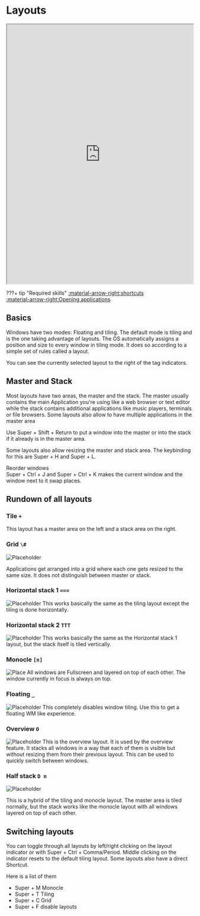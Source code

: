 # Layouts

<div align="center">
    <iframe width="100%" height="700px" src="https://www.youtube.com/embed/NMs8b2mBCTA" frameborder="10" allow="accelerometer; autoplay; encrypted-media; gyroscope; picture-in-picture" allowfullscreen></iframe>
</div>

???+ tip "Required skills"
     [:material-arrow-right:shortcuts](shortcuts.md)  
     [:material-arrow-right:Opening applications](apps.md)

## Basics

Windows have two modes: Floating and tiling. The default mode is tiling and is the one taking advantage of layouts.
The OS automatically assigns a position and size to every window in tiling mode.
It does so according to a simple set of rules called a layout.

You can see the currently selected layout to the right of the tag indicators.

## Master and Stack

Most layouts have two areas, the master and the stack.
The master usually contains the main Application you're using like a web
browser or text editor while the stack contains additional applications like
music players, terminals or file browsers. Some layouts also allow to have
multiple applications in the master area

Use Super + Shift + Return to put a window into the master or into the stack
if it already is in the master area.

Some layouts also allow resizing the master and stack area.
The keybinding for this are Super + H and Super + L.

Reorder windows  
Super + Ctrl + J and Super + Ctrl + K makes the current window and the window
next to it swap places.

## Rundown of all layouts

### Tile ```+```

This layout has a master area on the left and a stack area on the right.

### Grid ```\#```

![Placeholder](https://instantos.io/images/layouts/grid.png)

Applications get arranged into a grid where each one gets resized to the same
size. It does not distinguish between master or stack.

### Horizontal stack 1 ```===```

![Placeholder](https://instantos.io/images/layouts/horizstack1.png)
This works basically the same as the tiling layout except the tiling is done
horizontally.

### Horizontal stack 2 ```TTT```

![Placeholder](https://instantos.io/images/layouts/horizstack2.png)
This works basically the same as the Horizontal stack 1 layout, but the stack
itself is tiled vertically.

### Monocle ```[n]```

![Place](https://instantos.io/images/layouts/monocle.png)
All windows are Fullscreen and layered on top of each other. The window
currently in focus is always on top.

### Floating ```_```

![Placeholder](https://instantos.io/images/layouts/floating.png)
This completely disables window tiling. Use this to get a floating WM like
experience.

### Overview ```O```

![Placeholder](https://instantos.io/images/layouts/overview.png)
This is the overview layout. It is used by the overview feature. It stacks all
windows in a way that each of them is visible but without resizing them from
their previous layout. This can be used to quickly switch between windows.

### Half stack ```D n```

![Placeholder](https://instantos.io/images/layouts/halfstack.png)

This is a hybrid of the tiling and monocle layout. The master area is tiled normally, but the stack works like the monocle layout with all windows layered on top of each other.

## Switching layouts

You can toggle through all layouts by left/right clicking on the layout
indicator or with Super + Ctrl + Comma/Period.
Middle clicking on the indicator resets to the default tiling layout.
Some layouts also have a direct Shortcut.

Here is a list of them

* Super + M Monocle
* Super + T Tiling
* Super + C Grid
* Super + F disable layouts
